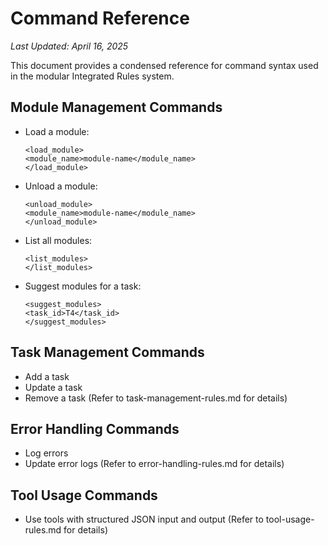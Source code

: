 # Command Reference

*Last Updated: April 16, 2025*

This document provides a condensed reference for command syntax used in the modular Integrated Rules system.

## Module Management Commands
- Load a module:
  ```
  <load_module>
  <module_name>module-name</module_name>
  </load_module>
  ```

- Unload a module:
  ```
  <unload_module>
  <module_name>module-name</module_name>
  </unload_module>
  ```

- List all modules:
  ```
  <list_modules>
  </list_modules>
  ```

- Suggest modules for a task:
  ```
  <suggest_modules>
  <task_id>T4</task_id>
  </suggest_modules>
  ```

## Task Management Commands
- Add a task
- Update a task
- Remove a task
(Refer to task-management-rules.md for details)

## Error Handling Commands
- Log errors
- Update error logs
(Refer to error-handling-rules.md for details)

## Tool Usage Commands
- Use tools with structured JSON input and output
(Refer to tool-usage-rules.md for details)
